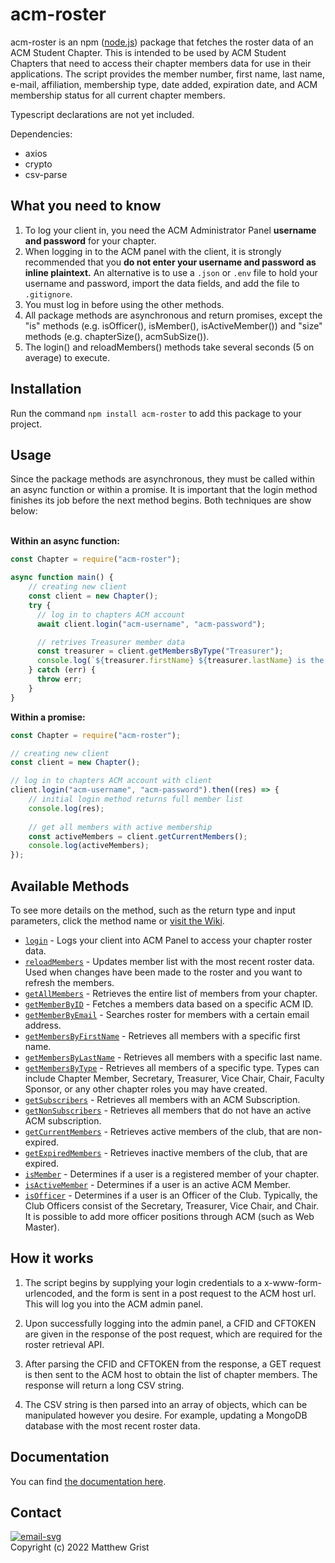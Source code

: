 # acm-roster
acm-roster is an npm ([node.js](https://nodejs.org/en/)) package that fetches the roster data of an ACM Student Chapter. This is intended to be used by ACM Student Chapters that need to access their chapter members data for use in their applications. The script provides the member number, first name, last name, e-mail, affiliation, membership type, date added, expiration date, and ACM membership status for all current chapter members.

Typescript declarations are not yet included.

Dependencies:
* axios
* crypto
* csv-parse

## What you need to know
1. To log your client in, you need the ACM Administrator Panel **username and password** for your chapter.
2. When logging in to the ACM panel with the client, it is strongly recommended that you **do not enter your username and password as inline plaintext.** An alternative is to use a `.json` or `.env` file to hold your username and password, import the data fields, and add the file to `.gitignore`.
3. You must log in before using the other methods.
4. All package methods are asynchronous and return promises, except the "is" methods (e.g. isOfficer(), isMember(), isActiveMember()) and "size" methods (e.g. chapterSize(), acmSubSize()).  
5. The login() and reloadMembers() methods take several seconds (5 on average) to execute.

## Installation
Run the command `npm install acm-roster` to add this package to your project.

## Usage
Since the package methods are asynchronous, they must be called within an async function or within a promise. It is important that the login method finishes its job before the next method begins. Both techniques are show below:<br><br>

**Within an async function:**
```js
const Chapter = require("acm-roster");

async function main() {
    // creating new client
    const client = new Chapter();
    try {
      // log in to chapters ACM account
      await client.login("acm-username", "acm-password");

      // retrives Treasurer member data
      const treasurer = client.getMembersByType("Treasurer");
      console.log(`${treasurer.firstName} ${treasurer.lastName} is the clubs Treasurer.`);
    } catch (err) {
      throw err;
    }
}
```

**Within a promise:**
```js
const Chapter = require("acm-roster");

// creating new client
const client = new Chapter();

// log in to chapters ACM account with client
client.login("acm-username", "acm-password").then((res) => {
    // initial login method returns full member list
    console.log(res);
	
    // get all members with active membership
    const activeMembers = client.getCurrentMembers();
    console.log(activeMembers);
});
```
## Available Methods
To see more details on the method, such as the return type and input parameters, click the method name or [visit the Wiki](https://github.com/mgrist/acm-roster/wiki).
* [`login`](https://github.com/mgrist/acm-roster/wiki/login) - Logs your client into ACM Panel to access your chapter roster data.
* [`reloadMembers`](https://github.com/mgrist/acm-roster/wiki/reloadMembers) - Updates member list with the most recent roster data. Used when changes have been made to the roster and you want to refresh the members.
* [`getAllMembers`](https://github.com/mgrist/acm-roster/wiki/getAllMembers) - Retrieves the entire list of members from your chapter.
* [`getMemberByID`](https://github.com/mgrist/acm-roster/wiki/getMemberById) - Fetches a members data based on a specific ACM ID.
* [`getMemberByEmail`](https://github.com/mgrist/acm-roster/wiki/getMemberByEmail) - Searches roster for members with a certain email address.
* [`getMembersByFirstName`](https://github.com/mgrist/acm-roster/wiki/getMembersByFirstName) - Retrieves all members with a specific first name.
* [`getMembersByLastName`](https://github.com/mgrist/acm-roster/wiki/getMembersByLastName) - Retrieves all members with a specific last name.
* [`getMembersByType`](https://github.com/mgrist/acm-roster/wiki/getMembersByType) - Retrieves all members of a specific type. Types can include Chapter Member, Secretary, Treasurer, Vice Chair, Chair, Faculty Sponsor, or any other chapter roles you may have created.
* [`getSubscribers`](https://github.com/mgrist/acm-roster/wiki/getSubscribers) - Retrieves all members with an ACM Subscription.
* [`getNonSubscribers`](https://github.com/mgrist/acm-roster/wiki/getNonSubscribers) - Retrieves all members that do not have an active ACM subscription.
* [`getCurrentMembers`]() - Retrieves active members of the club, that are non-expired.
* [`getExpiredMembers`]() - Retrieves inactive members of the club, that are expired.
* [`isMember`]() - Determines if a user is a registered member of your chapter.
* [`isActiveMember`]() - Determines if a user is an active ACM Member.
* [`isOfficer`]() - Determines if a user is an Officer of the Club. Typically, the Club Officers consist of the Secretary, Treasurer, Vice Chair, and Chair. It is possible to add more officer positions through ACM (such as Web Master).


## How it works
1. The script begins by supplying your login credentials to a x-www-form-urlencoded, and the form is sent in a post request to the ACM host url. This will log you into the ACM admin panel.

2. Upon successfully logging into the admin panel, a CFID and CFTOKEN are given in the response of the post request, which are required for the roster retrieval API.

3. After parsing the CFID and CFTOKEN from the response, a GET request is then sent to the ACM host to obtain the list of chapter members. The response will return a long CSV string.

4. The CSV string is then parsed into an array of objects, which can be manipulated however you desire. For example, updating a MongoDB database with the most recent roster data.

## Documentation
You can find [the documentation here](https://github.com/mgrist/acm-roster/wiki).

## Contact
[![email-svg](https://img.shields.io/badge/email-matthewgrist0311%40gmail.com-red?style=flat&logo=gmail)](mailto:matthewgrist0311@gmail.com)<br>
Copyright (c) 2022 Matthew Grist
